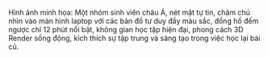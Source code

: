 Hình ảnh minh họa: Một nhóm sinh viên châu Á, nét mặt tự tin, chăm chú nhìn vào màn hình laptop với các bản đồ tư duy đầy màu sắc, đồng hồ đếm ngược chỉ 12 phút nổi bật, không gian học tập hiện đại, phong cách 3D Render sống động, kích thích sự tập trung và sáng tạo trong việc học lại bài cũ.